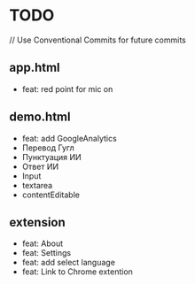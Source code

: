 # TODO

// Use Conventional Commits for future commits

## app.html

- feat: red point for mic on

## demo.html
- feat: add GoogleAnalytics
- Перевод Гугл
- Пунктуация ИИ
- Ответ ИИ
- Input 
- textarea 
- contentEditable

## extension
- feat: About
- feat: Settings
- feat: add select language
- feat: Link to Chrome extention
